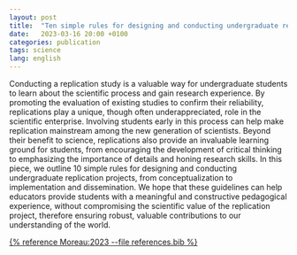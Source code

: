 ```yaml
---
layout: post
title:  "Ten simple rules for designing and conducting undergraduate replication projects"
date:   2023-03-16 20:00 +0100
categories: publication
tags: science
lang: english
---
```


Conducting a replication study is a valuable way for undergraduate students to learn about the scientific process and gain research experience. By promoting the evaluation of existing studies to confirm their reliability, replications play a unique, though often underappreciated, role in the scientific enterprise. Involving students early in this process can help make replication mainstream among the new generation of scientists. Beyond their benefit to science, replications also provide an invaluable learning ground for students, from encouraging the development of critical thinking to emphasizing the importance of details and honing research skills. In this piece, we outline 10 simple rules for designing and conducting undergraduate replication projects, from conceptualization to implementation and dissemination. We hope that these guidelines can help educators provide students with a meaningful and constructive pedagogical experience, without compromising the scientific value of the replication project, therefore ensuring robust, valuable contributions to our understanding of the world.

[{% reference Moreau:2023 --file references.bib %}](https://journals.plos.org/ploscompbiol/article?id=10.1371/journal.pcbi.1010957)
